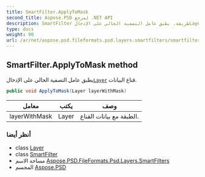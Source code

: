 ```yaml
---
title: SmartFilter.ApplyToMask
second_title: Aspose.PSD لمرجع .NET API
description: SmartFilter طريقة. يطبق عامل التصفية الحالي على الإدخالLayer قناع البيانات.
type: docs
weight: 90
url: /ar/net/aspose.psd.fileformats.psd.layers.smartfilters/smartfilter/applytomask/
---
```

## SmartFilter.ApplyToMask method

يطبق عامل التصفية الحالي على الإدخال[`Layer`](../../../aspose.psd.fileformats.psd.layers/layer/) قناع البيانات.

```csharp
public void ApplyToMask(Layer layerWithMask)
```

| معامل | يكتب | وصف |
| --- | --- | --- |
| layerWithMask | Layer | الطبقة مع بيانات القناع. |

### أنظر أيضا

* class [Layer](../../../aspose.psd.fileformats.psd.layers/layer/)
* class [SmartFilter](../)
* مساحة الاسم [Aspose.PSD.FileFormats.Psd.Layers.SmartFilters](../../smartfilter/)
* المجسم [Aspose.PSD](../../../)


